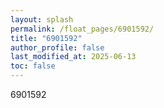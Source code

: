```yaml
---
layout: splash
permalink: /float_pages/6901592/
title: "6901592"
author_profile: false
last_modified_at: 2025-06-13
toc: false
---
```

 
6901592
